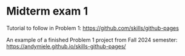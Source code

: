 # Midterm exam 1

Tutorial to follow in Problem 1: <https://github.com/skills/github-pages>

An example of a finished Problem 1 project from Fall 2024 semester: <https://andymiele.github.io/skills-github-pages/>
